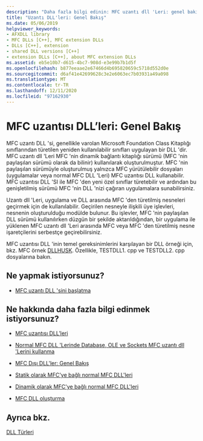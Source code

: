```yaml
---
description: "Daha fazla bilgi edinin: MFC uzantı dll 'Leri: genel bakış"
title: "Uzantı DLL'leri: Genel Bakış"
ms.date: 05/06/2019
helpviewer_keywords:
- AFXDLL library
- MFC DLLs [C++], MFC extension DLLs
- DLLs [C++], extension
- shared DLL versions [C++]
- extension DLLs [C++], about MFC extension DLLs
ms.assetid: eb5e10b7-d615-4bc7-908d-e3e99b7b1d5f
ms.openlocfilehash: b877eeaae2e67466d4b695820659c5718d552d0e
ms.sourcegitcommit: d6af41e42699628c3e2e6063ec7b03931a49a098
ms.translationtype: MT
ms.contentlocale: tr-TR
ms.lasthandoff: 12/11/2020
ms.locfileid: "97162930"
---
```

# <a name="mfc-extension-dlls-overview"></a>MFC uzantısı DLL’leri: Genel Bakış

MFC uzantı DLL 'si, genellikle varolan Microsoft Foundation Class Kitaplığı sınıflarından türetilen yeniden kullanılabilir sınıfları uygulayan bir DLL 'dir. MFC uzantı dll 'Leri MFC 'nin dinamik bağlantı kitaplığı sürümü (MFC 'nin paylaşılan sürümü olarak da bilinir) kullanılarak oluşturulmuştur. MFC 'nin paylaşılan sürümüyle oluşturulmuş yalnızca MFC yürütülebilir dosyaları (uygulamalar veya normal MFC DLL 'Leri) MFC uzantısı DLL kullanabilir. MFC uzantısı DLL 'SI ile MFC 'den yeni özel sınıflar türetebilir ve ardından bu genişletilmiş sürümü MFC 'nin DLL 'nizi çağıran uygulamalara sunabilirsiniz.

Uzantı dll 'Leri, uygulama ve DLL arasında MFC 'den türetilmiş nesneleri geçirmek için de kullanılabilir. Geçirilen nesneyle ilişkili üye işlevleri, nesnenin oluşturulduğu modülde bulunur. Bu işlevler, MFC 'nin paylaşılan DLL sürümü kullanılırken düzgün bir şekilde aktarıldığından, bir uygulama ile yüklenen MFC uzantı dll 'Leri arasında MFC veya MFC 'den türetilmiş nesne işaretçilerini serbestçe geçirebilirsiniz.

MFC uzantısı DLL 'inin temel gereksinimlerini karşılayan bir DLL örneği için, bkz. MFC örnek [DLLHUSK](https://github.com/Microsoft/VCSamples/tree/master/VC2010Samples/MFC/advanced/dllhusk). Özellikle, TESTDLL1. cpp ve TESTDLL2. cpp dosyalarına bakın.

## <a name="what-do-you-want-to-do"></a>Ne yapmak istiyorsunuz?

- [MFC uzantı DLL 'sini başlatma](run-time-library-behavior.md#initializing-extension-dlls)

## <a name="what-do-you-want-to-know-more-about"></a>Ne hakkında daha fazla bilgi edinmek istiyorsunuz?

- [MFC uzantısı DLL’leri](extension-dlls.md)

- [Normal MFC DLL 'Lerinde Database, OLE ve Sockets MFC uzantı dll 'Lerini kullanma](using-database-ole-and-sockets-extension-dlls-in-regular-dlls.md)

- [MFC Dışı DLL'ler: Genel Bakış](non-mfc-dlls-overview.md)

- [Statik olarak MFC'ye bağlı normal MFC DLL'leri](regular-dlls-statically-linked-to-mfc.md)

- [Dinamik olarak MFC'ye bağlı normal MFC DLL'leri](regular-dlls-dynamically-linked-to-mfc.md)

- [MFC DLL oluşturma](../mfc/reference/mfc-dll-wizard.md)

## <a name="see-also"></a>Ayrıca bkz.

[DLL Türleri](kinds-of-dlls.md)
